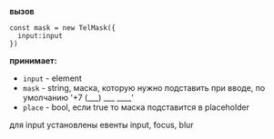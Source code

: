 **вызов** 
    
    const mask = new TelMask({
      input:input
    }) 

**принимает:**
 
- `input` - element
- `mask` - string, маска, которую нужно подставить при вводе, по умолчанию '+7 (___) ___ ____'
- `place` - bool, если true то маска подставится в placeholder
 
для input установлены евенты input, focus, blur 